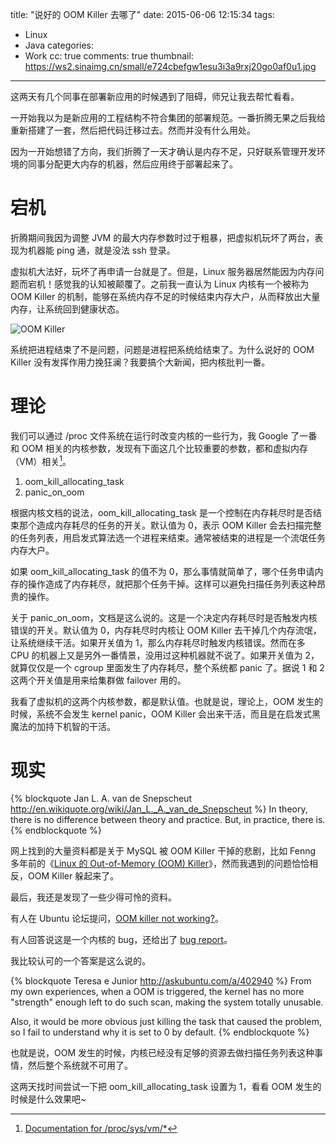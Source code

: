 title: "说好的 OOM Killer 去哪了"
date: 2015-06-06 12:15:34
tags:
  - Linux
  - Java
categories:
  - Work
cc: true
comments: true
thumbnail: https://ws2.sinaimg.cn/small/e724cbefgw1esu3i3a9rxj20go0af0u1.jpg
---

这两天有几个同事在部署新应用的时候遇到了阻碍，师兄让我去帮忙看看。

一开始我以为是新应用的工程结构不符合集团的部署规范。一番折腾无果之后我给重新搭建了一套，然后把代码迁移过去。然而并没有什么用处。

因为一开始想错了方向，我们折腾了一天才确认是内存不足，只好联系管理开发环境的同事分配更大内存的机器，然后应用终于部署起来了。

<!-- more --><!-- indicate-the-source -->

# 宕机 #

折腾期间我因为调整 JVM 的最大内存参数时过于粗暴，把虚拟机玩坏了两台，表现为机器能 ping 通，就是没法 ssh 登录。

虚拟机大法好，玩坏了再申请一台就是了。但是，Linux 服务器居然能因为内存问题而宕机！感觉我的认知被颠覆了。之前我一直认为 Linux 内核有一个被称为 OOM Killer 的机制，能够在系统内存不足的时候结束内存大户，从而释放出大量内存，让系统回到健康状态。

![OOM Killer](https://ws2.sinaimg.cn/large/e724cbefgw1esu3i3a9rxj20go0af0u1.jpg)

系统把进程结束了不是问题，问题是进程把系统给结束了。为什么说好的 OOM Killer 没有发挥作用力挽狂澜？我要搞个大新闻，把内核批判一番。

# 理论 #

我们可以通过 /proc 文件系统在运行时改变内核的一些行为，我 Google 了一番和 OOM 相关的内核参数，发现有下面这几个比较重要的参数，都和虚拟内存（VM）相关[^1]。

[^1]: [Documentation for /proc/sys/vm/*][1]

1. oom\_kill\_allocating_task
2. panic\_on\_oom

根据内核文档的说法，oom\_kill\_allocating_task 是一个控制在内存耗尽时是否结束那个造成内存耗尽的任务的开关。默认值为 0，表示 OOM Killer 会去扫描完整的任务列表，用启发式算法选一个进程来结束。通常被结束的进程是一个流氓任务内存大户。

如果 oom\_kill\_allocating_task 的值不为 0，那么事情就简单了，哪个任务申请内存的操作造成了内存耗尽，就把那个任务干掉。这样可以避免扫描任务列表这种昂贵的操作。

关于 panic\_on\_oom，文档是这么说的。这是一个决定内存耗尽时是否触发内核错误的开关。默认值为 0，内存耗尽时内核让 OOM Killer 去干掉几个内存流氓，让系统继续干活。如果开关值为 1，那么内存耗尽时触发内核错误。然而在多 CPU 的机器上又是另外一番情景，没用过这种机器就不说了。如果开关值为 2，就算仅仅是一个 cgroup 里面发生了内存耗尽，整个系统都 panic 了。据说 1 和 2 这两个开关值是用来给集群做 failover 用的。

我看了虚拟机的这两个内核参数，都是默认值。也就是说，理论上，OOM 发生的时候，系统不会发生 kernel panic，OOM Killer 会出来干活，而且是在启发式黑魔法的加持下机智的干活。

# 现实 #

{% blockquote Jan L. A. van de Snepscheut http://en.wikiquote.org/wiki/Jan_L._A._van_de_Snepscheut %}
In theory, there is no difference between theory and practice. But, in practice, there is.
{% endblockquote %}

网上找到的大量资料都是关于 MySQL 被 OOM Killer 干掉的悲剧，比如 Fenng 多年前的《[Linux 的 Out-of-Memory (OOM) Killer][3]》，然而我遇到的问题恰恰相反，OOM Killer 躲起来了。

最后，我还是发现了一些少得可怜的资料。

有人在 Ubuntu 论坛提问，[OOM killer not working?][4]。

有人回答说这是一个内核的 bug，还给出了 [bug report][5]。

我比较认可的一个答案是这么说的。

{% blockquote Teresa e Junior  http://askubuntu.com/a/402940 %}
From my own experiences, when a OOM is triggered, the kernel has no more "strength" enough left to do such scan, making the system totally unusable.

Also, it would be more obvious just killing the task that caused the problem, so I fail to understand why it is set to 0 by default.
{% endblockquote %}

也就是说，OOM 发生的时候，内核已经没有足够的资源去做扫描任务列表这种事情，然后整个系统就不可用了。

这两天找时间尝试一下把 oom\_kill\_allocating_task 设置为 1，看看 OOM 发生的时候是什么效果吧~

[1]: https://www.kernel.org/doc/Documentation/sysctl/vm.txt
[2]: http://www.oracle.com/technetwork/articles/servers-storage-dev/oom-killer-1911807.html
[3]: http://dbanotes.net/database/linux_outofmemory_oom_killer.html
[4]: http://askubuntu.com/questions/398236/oom-killer-not-working
[5]: https://bugs.launchpad.net/ubuntu/+source/linux/+bug/1359766
